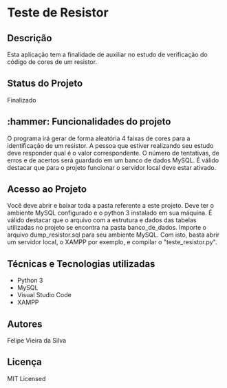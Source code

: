 <h1> Teste de Resistor </h1>

<h2>Descrição</h2>

<p> 
  Esta aplicação tem a finalidade de auxiliar no estudo de verificação do código de cores de um resistor.
</p>

<h2>Status do Projeto</h2>

<p>
  Finalizado
</p>

<h2>:hammer: Funcionalidades do projeto</h2>

<p>
  O programa irá gerar de forma aleatória 4 faixas de cores para a identificação de um resistor. 
  A pessoa que estiver realizando seu estudo deve responder qual é o valor correspondente. O número de tentativas, 
  de erros e de acertos será guardado em um banco de dados MySQL. É válido destacar que para o projeto funcionar o servidor 
  local deve estar ativado.
</p>

<h2>Acesso ao Projeto </h2>

<p>
  Você deve abrir e baixar toda a pasta referente a este projeto. Deve ter o ambiente MySQL configurado e o python 3 instalado 
  em sua máquina. É válido destacar que o arquivo com a estrutura e dados das tabelas utilizadas no projeto se encontra na pasta 
  banco_de_dados. Importe o arquivo dump_resistor.sql para seu ambiente MySQL. Com isto, basta abrir um servidor local, o XAMPP por exemplo,
  e compilar o "teste_resistor.py".
</p>

<h2>Técnicas e Tecnologias utilizadas</h2>

<ul>
  <li>
    Python 3
  </li>
  
  <li>
    MySQL
  </li>

  <li>
    Visual Studio Code
  </li>

  <li>
    XAMPP
  </li>
  
</ul>

<h2>
  Autores
</h2>

Felipe Vieira da Silva

<h2>
  Licença
</h2>

<p>MIT Licensed</p>
